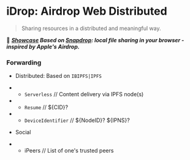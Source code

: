 # iDrop: Airdrop Web Distributed

> Sharing resources in a distributed and meaningful way.

:whale:  _**[Showcase](https://service.edening.net/ipfs/QmYWYACCWYQ5bwCrKEZXwMyNtAxnsQ8zNKQfSsnGqzGRF8) Based on [Snapdrop](https://github.com/RobinLinus/snapdrop): local file sharing in your browser - inspired by Apple's Airdrop.**_

### Forwarding

- Distributed: Based on `IBIPFS|IPFS`

- * `Serverless`  // Content delivery via IPFS node(s)
- * `Resume`  // ${CID}?
- * `DeviceIdentifier` // ${NodeID}? ${IPNS}?

- Social

- * iPeers  // List of one's trusted peers
